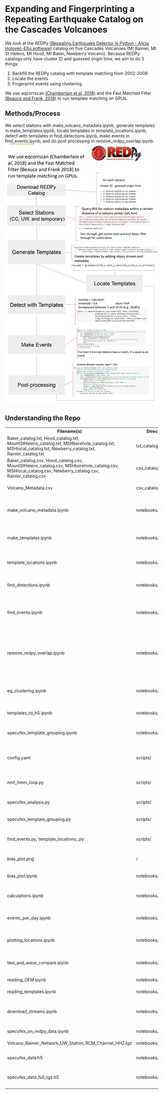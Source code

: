 # Expanding and Fingerprinting a Repeating Earthquake Catalog on the Cascades Volcanoes

We look at the REDPy <a href="https://github.com/ahotovec/REDPy">(Repeating Earthquake Detector in Python - Alicia Hotovec-Ellis software)</a> catalog on five Cascades Volcanoes (Mt Rainier, Mt St Helens, Mt Hood, Mt Baker, Newberry Volcano). Because REDPy catalogs only have cluster ID and guessed origin time, we aim to do 3 things:


1. Backfill the REDPy catalog with template matching from 2002-2009
2. Locate the events 
3. Fingerprint events using clustering

We use eqcorrscan <a href="https://www.dropbox.com/s/rscu5odvn1bbr2s/Chamberlain18.pdf?dl=0">(Chamberlain et al, 2018)</a>  and the Fast Matched Filter <a href="https://doi.org/10.1785/0220170181">(Beauce and Frank, 2018)</a> to run template matching on GPUs.

<h2>Methods/Process</h2>
We select stations with make_volcano_metadata.ipynb, generate templates in make_templates.ipynb, locate templates in template_locations.ipynb, detect with templates in find_detections.ipynb, make events in find_events.ipynb, and do post processing in remove_redpy_overlap.ipynb.
<img src="methods.jpg" alt="Methods Flowchart">

<h2>Understanding the Repo</h2>
<table>
  <tr>
    <th>Filename(s)</th>
    <th>Directory</th>
    <th>Description</th>
  </tr>
  <tr>
    <td>Baker_catalog.txt, Hood_catalog.txt, MountStHelens_catalog.txt, MSHborehole_catalog.txt, MSHlocal_catalog.txt, Newberry_catalog.txt, Rainier_catalog.txt</td>
    <td>txt_catalogs/</td>
    <td>REDPy catalogs as they were downloaded</td>
  </tr>
  <tr>
    <td>Baker_catalog.csv, Hood_catalog.csv, MountStHelens_catalog.csv, MSHborehole_catalog.csv, MSHlocal_catalog.csv, Newberry_catalog.csv, Rainier_catalog.csv</td>
    <td>csv_catalogs/</td>
    <td>REDPy catalogs as CSVs with column titles</td>
  </tr>
  <tr>
    <td>Volcano_Metadata.csv</td>
    <td>csv_catalogs/</td>
    <td>Contains metadata for stations used on all volcanoes, created in make_volcano_metadata</td>
  </tr>
  <tr>
    <td>make_volcano_metadata.ipynb</td>
    <td>notebooks/</td>
    <td>Queries IRIS for station metadata in a certain radius of volcano center and sorts through to find useful stations, creates Volcano_Metadata.csv</td>
  </tr>
  <tr>
    <td>make_templates.ipynb</td>
    <td>notebooks/</td>
    <td>Pulls waveforms from stations in Volcano_Metadata, stacks them, and creates template from stack. Creates .tgz files of station templates.</td>
  </tr>
  <tr>
    <td>template_locations.ipynb</td>
    <td>notebooks/</td>
    <td>Finds template locations with gridsearch model. Arrivals are estimated by cross correlation shift. Saves to CSV.</td>
  </tr>
  <tr>
    <td>find_detections.ipynb</td>
    <td>notebooks/</td>
    <td>Runs templates across each station 2002-2021 to find detections. Creates CSVs of detections.</td>
  </tr>
  <tr>
    <td>find_events.ipynb</td>
    <td>notebooks/</td>
    <td>Looks at detection CSVs to check overlap in cluster and time to at minsta (minimum number of stations, varies by volcano) stations find events. Creates 1 CSV per volcano per year.</td>
  </tr>
  <tr>
    <td>remove_redpy_overlap.ipynb</td>
    <td>notebooks/</td>
    <td>Looks at event CSVs to remove events +-15 s from REDPy catalog times of the same cluster. These are assumed to be REDPy events. Adds Locations from CSV (created in template_locations.ipynb) to create final output catalogs of backfilled events.</td>
  </tr>
  <tr>
    <td>eq_clustering.ipynb</td>
    <td>notebooks/</td>
    <td>Clustering templates with EQcorrscan's cluster() function. This method was found to be ineffective and new methods are being tested.</td>
  </tr>
  <tr>
    <td>templates_to_h5.ipynb</td>
    <td>notebooks/</td>
    <td>Creates h5 versions of templates. In progress. May not be used in the future.</td>
  </tr>
  <tr>
    <td>specufex_template_grouping.ipynb</td>
    <td>notebooks/</td>
    <td>Using <a href="https://github.com/Specufex/specufex">specufex</a> as an option for clustering of templates to identify event types (icequake, rockslide, etc.)</td>
  </tr>
  <tr>
    <td>config.yaml</td>
    <td>scripts/</td>
    <td>Config file to be able to change parameters on mulitple notebooks at the same time. Contains descriptions and values of important variables.</td>
  </tr>
  <tr>
    <td>nmf_hmm_loop.py</td>
    <td>scripts/</td>
    <td>Script to find nmf and hmm data from specufex, save to h5 file for later use, allowing not having to run nmf and hmm each time.</td>
  </tr>
  <tr>
    <td>specufex_analysis.py</td>
    <td>scripts/</td>
    <td>Script to find confidence intervals for various Kmeans groupings from specufex fingerprints.</td>
  </tr>
  <tr>
    <td>specufex_template_grouping.py</td>
    <td>scripts/</td>
    <td>Script of notebook specufex_template_grouping.ipynb for running.</td>
  </tr>
  <tr>
    <td>find_events.py, template_locations_.py</td>
    <td>scripts/</td>
    <td>Scripts of notebooks find_events.ipynb and template_locations.ipynb for running.</td>
  </tr>
  <tr>
    <td>bias_plot.png</td>
    <td>/</td>
    <td>Plot of station duration 2002-2021. Shows temporal bias. Created in bias_plot.ipynb</td>
  </tr>
  <tr>
    <td>bias_plot.ipynb</td>
    <td>notebooks/plots/</td>
    <td>Finds and plots station duration 2002-2021 to show temporal bias. Creates bias_plot.png</td>
  </tr>
  <tr>
    <td>calculations.ipynb</td>
    <td>notebooks/plots/</td>
    <td>Estimates some numbers like number of waveforms used to make templates or total number of cross correlations.</td>
  </tr>
  <tr>
    <td>events_per_day.ipynb</td>
    <td>notebooks/plots/</td>
    <td>Creates plot of events per day 2002-2022 for REDPy events, backfilled events, and PNSN events in same area.</td>
  </tr>
  <tr>
    <td>plotting_locations.ipynb</td>
    <td>notebooks/plots/</td>
    <td>Creates DEM plot of REDPy template locations, PNSN events in same area, stations used for volcano, and volcano center.</td>
  </tr>
  <tr>
    <td>test_and_wave_compare.ipynb</td>
    <td>notebooks/plots/</td>
    <td>Creates plots to look at similarity of waveforms. Also used for visual testing. Has not been updated in a while.</td>
  </tr>
  <tr>
    <td>reading_DEM.ipynb</td>
    <td>notebooks/tutorials/</td>
    <td>Tutorial notebook for aquiring and plotting DEM dat.</td>
  </tr>
  <tr>
    <td>reading_templates.ipynb</td>
    <td>notebooks/tutorials/</td>
    <td>Tutorial notebook for reading .tgz files and working with templates.</td>
  </tr>
  <tr>
    <td>download_streams.ipynb</td>
    <td>notebooks/tutorials/</td>
    <td>To save streams to siletzia for faster calling on run_detections scripts. No longer used, downloading data took up too much storage</td>
  </tr>
  <tr>
    <td>specufex_on_redpy_data.ipynb</td>
    <td>notebooks/tutorials/</td>
    <td>To use specufex on redpy templates to group them.</td>
  </tr>
  <tr>
    <td>Volcano_Rainier_Network_UW_Station_RCM_Channel_HHZ.tgz</td>
    <td>notebooks/tutorials/</td>
    <td>tgz file used in specufex_on_redpy_data.ipynb</td>
  </tr>
  <tr>
    <td>specufex_data.h5</td>
    <td>notebooks/tutorials/</td>
    <td>h5 file with waveforms and template names, used in specufex_on_redpy_data.ipynb</td>
  </tr>
  <tr>
    <td>specufex_data_full_tgz.h5</td>
    <td>notebooks/tutorials/</td>
    <td>h5 file with waveforms, template names, Vs, hmm_EB, and fingerprints used in specufex_on_redpy_data.ipynb</td>
  </tr>
</table>
